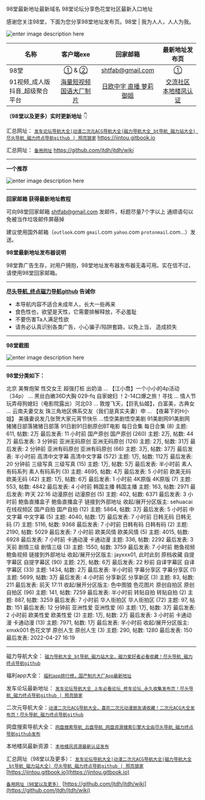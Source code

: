 
98堂最新地址最新域名 98堂论坛分享色花堂社区最新入口地址

感谢您关注98堂，下面为您分享98堂地址发布页。98堂 | 我为人人，人人为我。  

![enter image description here](https://img68.pixhost.to/images/34/265154482_8.jpg)



| 名称                           |                          客户端exe                           |                     回家邮箱                      |                  最新地址发布页                  |
| ------------------------------ | :----------------------------------------------------------: | :-----------------------------------------------: | :----------------------------------------------: |
| 98堂                         | [①](https://github.com/jtdh/luntan/files/8090012/98.zip) &  [②](https://www.mediafire.com/file/fdej02r13erql2r/98%25E5%25A0%2582%25E7%25BD%2591%25E5%259D%2580%25E5%258F%2591%25E5%25B8%2583%25E5%2599%25A8.zip/file) |    [shtfab@gmail.com](mailto:shtfab@gmail.com)    |      [①](https://www.ebay.com/usr/98dizhi/)      |
| 91视频_成人版抖音_超级聚合平台 |      [海量短视频 国语大厂制片](https://v.hallo365.top/)      | [日欧中字 直播 萝莉御姐](https://v.hallo365.top/) | [交流社区 本地楼凤认证](https://v.hallo365.top/) |



**（98堂以及更多）实时更新地址** 👇

汇总网址： [`发车论坛导航大全|动漫二次元ACG导航大全|磁力导航大全_bt导航_磁力站大全| 尽头导航_磁力终点导航github | 照亮狼家`](https://jintou.gitbook.io)  https://jintou.gitbook.io  

汇总网址： [`备用网址`](https://github.com/jtdh/jtdh/wiki)  https://github.com/jtdh/jtdh/wiki

***

**一个推荐**

![enter image description here](https://img68.pixhost.to/images/22/264638732_91-app.jpg)

***

**回家邮箱 获得最新地址教程**

可向98堂回家邮箱 [shtfab@gmail.com](mailto:shtfab@gmail.com) 发邮件，标题尽量7个字以上 通顺语句以免被当作垃圾邮件屏蔽掉

 建议使用国外邮箱（`outlook`.com `gmail`.com `yahoo`.com `protonmail`.com...）发送。


**98堂最新地址发布器说明**

 98堂靠广告生存，对用户拥抱，98堂地址发布器发布器无毒可用。实在信不过，请使用98堂回家邮箱。


***

**[尽头导航_终点磁力导航github](https://jintou.gitbook.io/) 告诫你**

  - 本导航内容不适合未成年人，长大一些再来
   - 食色性也，欲望是天性，它需要排解释放，不必羞耻 
   - 不要伤害Ta人满足性欲 
   - 请务必认真识别各类广告，小心骗子/陷阱套路，以免上当， 造成损失


***

**98堂截图**

![enter image description here](https://img68.pixhost.to/images/34/265154480_8-91.jpg)

***

**98堂分类如下：**

北京 美臀炮架 性交女王 超强打桩 出奶油 ... 【江小喬】一个小小的4p活动（34p） ... ️黑丝白嫩36D大胸 029-fq 自家媳妇 ！2-14口爆之旅！寻找 ... 情人节玩弄母狗媳妇（电影院露出）河北03 ... 敦煌飞天，【巨乳仙姬】，白富美，古典女 ... 云南夫妻交友 珠三角地区佛系交友（我们是真实夫妻）申 ... 【夜幕下的H小姐】 美骚妻说发几张贺大家元宵节快乐 ...悟空美剧悟空美剧	91美剧网91美剧网	猪猪日部落猪猪日部落	91日剧91日剧原创BT电影 每日合集 每日合集 (8) 主题: 611, 帖数: 2万 最后发表: 11 小时前 国产原创 国产原创 (260) 主题: 2万, 帖数: 44万 最后发表: 3 分钟前 亚洲无码原创 亚洲无码原创 (126) 主题: 2万, 帖数: 31万 最后发表: 2 分钟前 亚洲有码原创 亚洲有码原创 (66) 主题: 3万, 帖数: 37万 最后发表: 半小时前 高清中文字幕 高清中文字幕 (572) 主题: 1万, 帖数: 112万 最后发表: 20 分钟前 三级写真 三级写真 (15) 主题: 1万, 帖数: 5万 最后发表: 半小时前 素人有码系列 素人有码系列 (3) 主题: 4695, 帖数: 4万 最后发表: 5 小时前 欧美无码 欧美无码 (42) 主题: 1万, 帖数: 6万 最后发表: 1 小时前 4K原版 4K原版 (7) 主题: 553, 帖数: 4842 最后发表: 4 小时前 韩国主播 韩国主播 主题: 163, 帖数: 2971 最后发表: 昨天 22:16 动漫原创 动漫原创 (5) 主题: 402, 帖数: 6371 最后发表: 3 小时前 鲍鱼直播盒子 鲍鱼直播盒子 链接到外部地址 收起/展开分区版主: sehuacai 在线视频区 国产自拍 国产自拍 (12) 主题: 5864, 帖数: 3万 最后发表: 5 小时前 中文字幕 中文字幕 (5) 主题: 4040, 帖数: 1万 最后发表: 7 小时前 日韩无码 日韩无码 (7) 主题: 5116, 帖数: 9368 最后发表: 7 小时前 日韩有码 日韩有码 (2) 主题: 2190, 帖数: 5029 最后发表: 7 小时前 欧美风情 欧美风情 (5) 主题: 4015, 帖数: 6928 最后发表: 7 小时前 卡通动漫 卡通动漫 主题: 336, 帖数: 2292 最后发表: 3 天前 剧情三级 剧情三级 (3) 主题: 1550, 帖数: 3759 最后发表: 7 小时前 鲍鱼视频 鲍鱼视频 链接到外部地址 收起/展开分区版主: jayxxx01, 此时此刻 原档收藏 自提字幕区 自提字幕区 (90) 主题: 2万, 帖数: 6万 最后发表: 22 秒前 自译字幕区 自译字幕区 (33) 主题: 1434, 帖数: 2万 最后发表: 半小时前 字幕分享区 字幕分享区 (1) 主题: 5699, 帖数: 3万 最后发表: 4 小时前 分享新区 分享新区 (3) 主题: 83, 帖数: 211 最后发表: 前天 17:11 收起/展开分区版主: 色中图狼 色花图片 原创自拍区 原创自拍区 (96) 主题: 141, 帖数: 7259 最后发表: 半小时前 转贴自拍 转贴自拍 (2) 主题: 887, 帖数: 3259 最后发表: 7 小时前 华人街拍区 华人街拍区 (72) 主题: 97, 帖数: 151 最后发表: 12 分钟前 亚洲性爱 亚洲性爱 (6) 主题: 1万, 帖数: 3万 最后发表: 2 小时前 欧美性爱 欧美性爱 (2) 主题: 1万, 帖数: 2万 最后发表: 3 小时前 卡通动漫 卡通动漫 (13) 主题: 7971, 帖数: 1万 最后发表: 半小时前 收起/展开分区版主: xmxk001 色花文学 原创人生 原创人生 (3) 主题: 290, 帖数: 1280 最后发表: 150 最后发表: 2022-04-27 16:19

***

磁力导航大全： [`磁力导航大全_bt导航_磁力站大全，磁力爱好者必看收藏！尽头导航_磁力终点导航github`](https://github.com/jtdh/cili/wiki)

 福利app大全： [`福利app排行榜，国产制片大厂App最新地址`](https://github.com/jtdh/app/wiki)

发车论坛最新地址： [`发车论坛导航大全_上车必看论坛_修车论坛_永久收集发布页！尽头导航_磁力终点导航github | 照亮狼家`](https://github.com/jtdh/luntan/wiki)

 二次元导航大全：[`动漫二次元ACG导航大全，喜欢二次元动漫朋友请收藏！二次元ACG大全发布页！尽头导航_磁力终点导航github`](https://github.com/jtdh/dongman/wiki)

网盘搜索导航大全： [`网盘搜索导航_云盘导航_网盘资源搜索引擎大全由尽头导航_磁力终点导航github发布`](https://github.com/jtdh/wangpan/wiki)

本地楼凤最新资源： [`本地楼凤资源最新认证发布`](https://github.com/jtdh/loufeng/wiki)

汇总网址（98堂以及更多）： [`发车论坛导航大全|动漫二次元ACG导航大全|磁力导航大全_bt导航_磁力站大全| 尽头导航_磁力终点导航github | 照亮狼家`](https://jintou.gitbook.io/)  [https://jintou.gitbook.io](https://jintou.gitbook.io)

[`备用网址（98堂以及更多）`](https://github.com/jtdh/jtdh/wiki)  [https://github.com/jtdh/jtdh/wiki](https://github.com/jtdh/jtdh/wiki)
